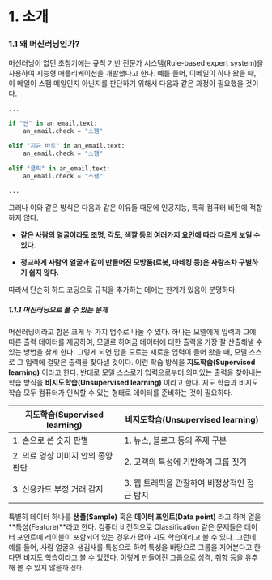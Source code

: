 # 1. 소개

### 1.1 왜 머신러닝인가?

머신러닝이 없던 초창기에는 규칙 기반 전문가 시스템(Rule-based expert system)을 사용하여 지능형 애플리케이션을 개발했다고 한다.  예를 들어,  이메일이 하나 왔을 때, 이 메일이 스팸 메일인지 아닌지를 판단하기 위해서 다음과 같은 과정이 필요했을 것이다.

```python
...

if "싼" in an_email.text:
    an_email.check = "스팸"

elif "지금 바로" in an_email.text:
    an_email.check = "스팸"
   
elif "클릭" in an_email.text:
    an_email.check = "스팸"
    
...
```

 그러나 이와 같은 방식은 다음과 같은 이유들 때문에 인공지능, 특히 컴퓨터 비전에 적합하지 않다.



- **같은 사람의 얼굴이라도 조명, 각도, 색깔 등의 여러가지 요인에 따라 다르게 보일 수 있다.**


- **정교하게 사람의 얼굴과 같이 만들어진 모방품(로봇, 마네킹 등)은 사람조차 구별하기 쉽지 않다.**

  

따라서 단순히 하드 코딩으로 규칙을 추가하는 데에는 한계가 있음이 분명하다.



##### 1.1.1 머신러닝으로 풀 수 있는 문제

머신러닝이라고 함은 크게 두 가지 범주로 나눌 수 있다. 하나는 모델에게 입력과 그에 따른 출력 데이터를 제공하여, 모델로 하여금 데이터에 대한 출력을 가장 잘 산출해낼 수 있는 방법을 찾게 한다. 그렇게 되면 답을 모르는 새로운 입력이 들어 왔을 때, 모델 스스로 그 입력에 걸맞은 출력을 찾아낼 것이다. 이런 학습 방식을 **지도학습(Supervised learning)** 이라고 한다. 반대로 모델 스스로가 입력으로부터 의미있는 출력을 찾아내는 학습 방식을 **비지도학습(Unsupervised learning)** 이라고 한다. 지도 학습과 비지도 학습 모두 컴퓨터가 인식할 수 있는 형태로 데이터를 준비하는 것이 필요하다. 



| 지도학습(Supervised learning)       | 비지도학습(Unsupervised learning)             |
| ----------------------------------- | --------------------------------------------- |
| 1.  손으로 쓴 숫자 판별             | 1. 뉴스, 블로그 등의 주제 구분                |
| 2.  의료 영상 이미지 안의 종양 판단 | 2.  고객의 특성에 기반하여 그룹 짓기          |
| 3.  신용카드 부정 거래 감지         | 3.  웹 트래픽을 관찰하여 비정상적인 접근 탐지 |



특별히 데이터 하나를 **샘플(Sample)** 혹은 **데이터 포인트(Data point)** 라고 하며 열을 **특성(Feature)**라고 한다. 컴퓨터 비전적으로 Classification 같은 문제들은 데이터 포인트에 레이블이 포함되어 있는 경우가 많아 지도 학습이라고 볼 수 있다. 그런데 예를 들어, 사람 얼굴의 생김새를 특성으로 하여 특성을 바탕으로 그룹을 지어본다고 한다면 비지도 학습이라고 볼 수 있겠다. 이렇게 만들어진 그룹으로 성격, 취향 등을 유추해 볼 수 있지 않을까 `싶다`.

